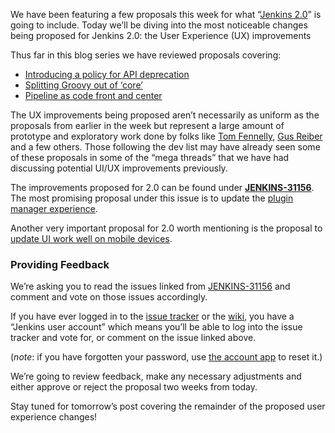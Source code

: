 We have been featuring a few proposals this week for what “[Jenkins 2.0](https://wiki.jenkins-ci.org/display/JENKINS/Jenkins+2.0)” is going to include. Today we’ll be diving into the most noticeable changes being proposed for Jenkins 2.0: the User Experience (UX) improvements

Thus far in this blog series we have reviewed proposals covering:

- [Introducing a policy for API deprecation](/content/jenkins-20-proposal-introduce-policy-api-deprecation)
- [Splitting Groovy out of ‘core’](/content/jenkins-20-proposal-split-groovy-out-core)
- [Pipeline as code front and center](/content/jenkins-20-proposal-pipeline-code-front-and-center)

The UX improvements being proposed aren’t necessarily as uniform as the proposals from earlier in the week but represent a large amount of prototype and exploratory work done by folks like [Tom Fennelly](https://github.com/tfennelly), [Gus Reiber](https://github.com/gusreiber) and a few others. Those following the dev list may have already seen some of these proposals in some of the “mega threads” that we have had discussing potential UI/UX improvements previously.

The improvements proposed for 2.0 can be found under **[JENKINS-31156](https://issues.jenkins-ci.org/browse/JENKINS-31156)**. The most promising proposal under this issue is to update the [plugin manager experience](https://issues.jenkins-ci.org/browse/JENKINS-9802).

Another very important proposal for 2.0 worth mentioning is the proposal to [update UI work well on mobile devices](https://issues.jenkins-ci.org/browse/JENKINS-21092).

### Providing Feedback

We’re asking you to read the issues linked from [JENKINS-31156](https://issues.jenkins-ci.org/browse/JENKINS-31156) and comment and vote on those issues accordingly.

If you have ever logged in to the [issue tracker](https://issues.jenkins-ci.org) or the [wiki](https://wiki.jenkins-ci.org/), you have a “Jenkins user account” which means you’ll be able to log into the issue tracker and vote for, or comment on the issue linked above.

(_note_: if you have forgotten your password, use [the account app](https://jenkins-ci.org/account/) to reset it.)

We’re going to review feedback, make any necessary adjustments and either approve or reject the proposal two weeks from today.

Stay tuned for tomorrow’s post covering the remainder of the proposed user experience changes!
